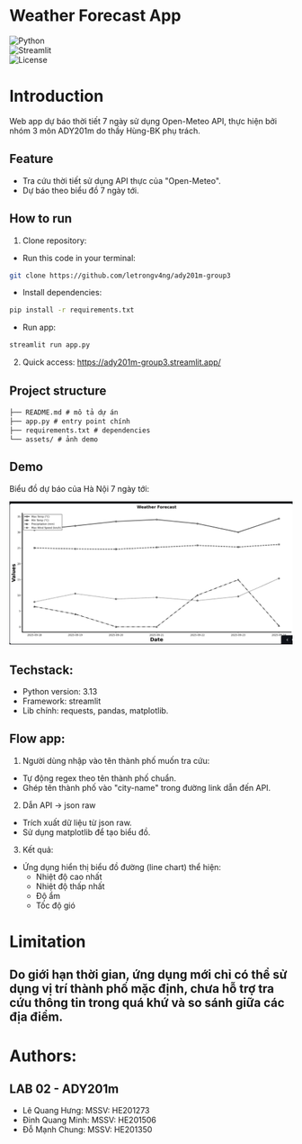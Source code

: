 # Weather Forecast App  

![Python](https://img.shields.io/badge/python-3.13-blue)  
![Streamlit](https://img.shields.io/badge/Framework-Streamlit-orange)  
![License](https://img.shields.io/badge/license-MIT-green)  


# Introduction
Web app dự báo thời tiết 7 ngày sử dụng Open-Meteo API, thực hiện bởi nhóm 3 môn ADY201m do thầy Hùng-BK phụ trách.

## Feature
- Tra cứu thời tiết sử dụng API thực của "Open-Meteo".
- Dự báo theo biểu đồ 7 ngày tới.
## How to run
1. Clone repository:
- Run this code in your terminal: 
``` bash 
git clone https://github.com/letrongv4ng/ady201m-group3
```
- Install dependencies:
``` bash
pip install -r requirements.txt
```
- Run app:
``` python
streamlit run app.py
```
2. Quick access:
https://ady201m-group3.streamlit.app/

 ## Project structure 
 ``` 
├── README.md # mô tả dự án 
├── app.py # entry point chính 
├── requirements.txt # dependencies 
└── assets/ # ảnh demo 
```

## Demo
Biểu đồ dự báo của Hà Nội 7 ngày tới:
<p align="center">
  <img src="assets/chart.png" alt="Weather Chart Demo" width="750"/>
</p>

## Techstack:
- Python version: 3.13
- Framework: streamlit
- Lib chính: requests, pandas, matplotlib.

## Flow app:

1. Người dùng nhập vào tên thành phố muốn tra cứu:
- Tự động regex theo tên thành phố chuẩn.
- Ghép tên thành phố vào "city-name" trong đường link dẫn đến API.
2. Dẫn API -> json raw
- Trích xuất dữ liệu từ json raw.
- Sử dụng matplotlib để tạo biểu đồ.
3. Kết quả:
- Ứng dụng hiển thị biểu đồ đường (line chart) thể hiện:
    - Nhiệt độ cao nhất
    - Nhiệt độ thấp nhất
    - Độ ẩm
    - Tốc độ gió

# Limitation

## Do giới hạn thời gian, ứng dụng mới chỉ có thể sử dụng vị trí thành phố mặc định, chưa hỗ trợ tra cứu thông tin trong quá khứ và so sánh giữa các địa điểm.

# Authors:

## LAB 02 - ADY201m
- Lê Quang Hưng: MSSV: HE201273
- Đinh Quang Minh: MSSV: HE201506
- Đỗ Mạnh Chung: MSSV: HE201350
